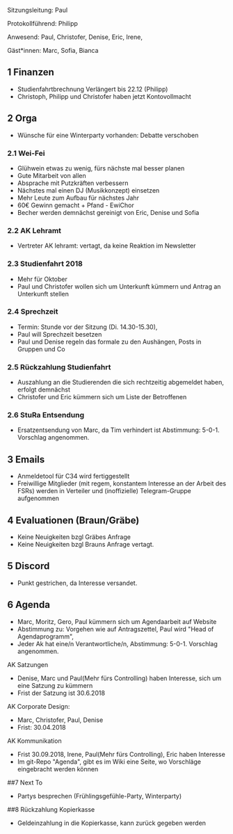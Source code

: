 ---
---

Sitzungsleitung: Paul

Protokollführend: Philipp

Anwesend: Paul, Christofer, Denise, Eric, Irene,

Gäst\*innen: Marc, Sofia, Bianca

## 1 Finanzen

- Studienfahrtbrechnung Verlängert bis 22.12 (Philipp)
- Christoph, Philipp und Christofer haben jetzt Kontovollmacht

## 2 Orga

- Wünsche für eine Winterparty vorhanden: Debatte verschoben

### 2.1 Wei-Fei

- Glühwein etwas zu wenig, fürs nächste mal besser planen
- Gute Mitarbeit von allen
- Absprache mit Putzkräften verbessern
- Nächstes mal einen DJ (Musikkonzept) einsetzen
- Mehr Leute zum Aufbau für nächstes Jahr
- 60€ Gewinn gemacht + Pfand - EwiChor
- Becher werden demnächst gereinigt von Eric, Denise und Sofia

### 2.2 AK Lehramt

- Vertreter AK lehramt: vertagt, da keine Reaktion im Newsletter

### 2.3 Studienfahrt 2018

- Mehr für Oktober
- Paul und Christofer wollen sich um Unterkunft kümmern und
  Antrag an Unterkunft stellen

### 2.4 Sprechzeit

- Termin: Stunde vor der Sitzung (Di. 14.30-15.30),
- Paul will Sprechzeit besetzen
- Paul und Denise regeln das formale zu den Aushängen, Posts in Gruppen und Co

### 2.5 Rückzahlung Studienfahrt

- Auszahlung an die Studierenden die sich rechtzeitig abgemeldet haben, erfolgt demnächst
- Christofer und Eric kümmern sich um Liste der Betroffenen

### 2.6 StuRa Entsendung

- Ersatzentsendung von Marc, da Tim verhindert ist
  Abstimmung: 5-0-1.
  Vorschlag angenommen.

## 3 Emails

- Anmeldetool für C34 wird fertiggestellt
- Freiwillige Mitglieder (mit regem, konstantem Interesse an der Arbeit des FSRs) werden in Verteiler und (inoffizielle) Telegram-Gruppe aufgenommen

## 4 Evaluationen (Braun/Gräbe)

- Keine Neuigkeiten bzgl Gräbes Anfrage
- Keine Neuigkeiten bzgl Brauns Anfrage
  vertagt.

## 5 Discord

- Punkt gestrichen, da Interesse versandet.

## 6 Agenda

- Marc, Moritz, Gero, Paul kümmern sich um Agendaarbeit auf Website
- Abstimmung zu: Vorgehen wie auf Antragszettel, Paul wird "Head of Agendaprogramm",
- Jeder Ak hat eine/n Verantwortliche/n, Abstimmung: 5-0-1.
  Vorschlag angenommen.

AK Satzungen

- Denise, Marc und Paul(Mehr fürs Controlling) haben Interesse, sich um eine Satzung zu kümmern
- Frist der Satzung ist 30.6.2018

AK Corporate Design:

- Marc, Christofer, Paul, Denise
- Frist: 30.04.2018

AK Kommunikation

- Frist 30.09.2018, Irene, Paul(Mehr fürs Controlling), Eric haben Interesse
- Im git-Repo "Agenda", gibt es im Wiki eine Seite, wo Vorschläge eingebracht werden können

##7 Next To

- Partys besprechen (Frühlingsgefühle-Party, Winterparty)

##8 Rückzahlung Kopierkasse

- Geldeinzahlung in die Kopierkasse, kann zurück gegeben werden
